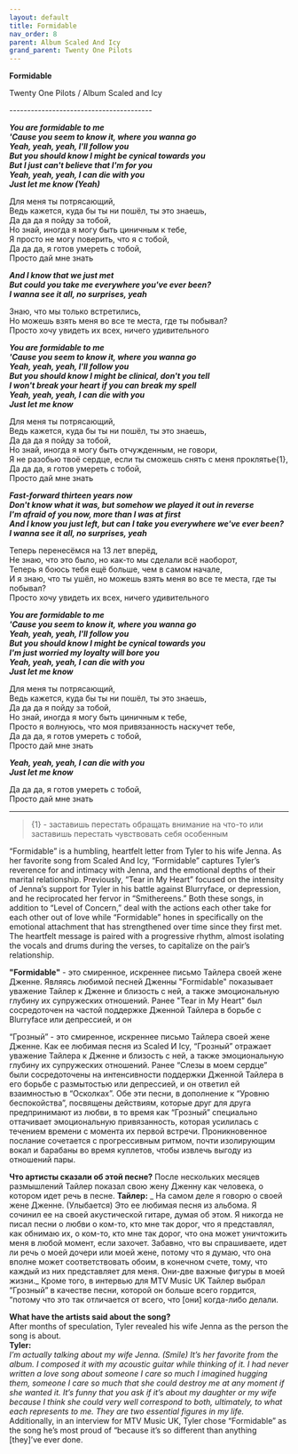 ```yaml
---  
layout: default  
title: Formidable  
nav_order: 8  
parent: Album Scaled And Icy  
grand_parent: Twenty One Pilots  
---  
```


**Formidable**
<p>
Twenty One Pilots / Album Scaled and Icy
</p>  
----------------------------------------

**_You are formidable to me  
'Cause you seem to know it, where you wanna go  
Yeah, yeah, yeah, I'll follow you  
But you should know I might be cynical towards you  
But I just can't believe that I'm for you  
Yeah, yeah, yeah, I can die with you  
Just let me know (Yeah)_**  

Для меня ты потрясающий,  
Ведь кажется, куда бы ты ни пошёл, ты это знаешь,  
Да да да я пойду за тобой,  
Но знай, иногда я могу быть циничным к тебе,  
Я просто не могу поверить, что я с тобой,  
Да да да, я готов умереть с тобой,  
Просто дай мне знать  

**_And I know that we just met  
But could you take me everywhere you've ever been?  
I wanna see it all, no surprises, yeah_**  

Знаю, что мы только встретились,  
Но можешь взять меня во все те места, где ты побывал?  
Просто хочу увидеть их всех, ничего удивительного  

**_You are formidable to me  
'Cause you seem to know it, where you wanna go  
Yeah, yeah, yeah, I'll follow you  
But you should know I might bе clinical, don't you tell  
I won't break your heart if you can brеak my spell  
Yeah, yeah, yeah, I can die with you  
Just let me know_**  

Для меня ты потрясающий,  
Ведь кажется, куда бы ты ни пошёл, ты это знаешь,  
Да да да я пойду за тобой,  
Но знай, иногда я могу быть отчужденным, не говори,  
Я не разобью твоё сердце, если ты сможешь снять с меня проклятье{1},  
Да да да, я готов умереть с тобой,  
Просто дай мне знать  

**_Fast-forward thirteen years now  
Don't know what it was, but somehow we played it out in reverse  
I'm afraid of you now, more than I was at first  
And I know you just left, but can I take you everywhere we've ever been?  
I wanna see it all, no surprises, yeah_**  

Теперь перенесёмся на 13 лет вперёд,  
Не знаю, что это было, но как-то мы сделали всё наоборот,  
Теперь я боюсь тебя ещё больше, чем в самом начале,  
И я знаю, что ты ушёл, но можешь взять меня во все те места, где ты побывал?  
Просто хочу увидеть их всех, ничего удивительного  

**_You are formidable to me  
'Cause you seem to know it, where you wanna go  
Yeah, yeah, yeah, I'll follow you  
But you should know I might be cynical towards you  
I'm just worried my loyalty will bore you  
Yeah, yeah, yeah, I can die with you  
Just let me know_**  

Для меня ты потрясающий,  
Ведь кажется, куда бы ты ни пошёл, ты это знаешь,  
Да да да я пойду за тобой,  
Но знай, иногда я могу быть циничным к тебе,  
Просто я волнуюсь, что моя привязанность наскучет тебе,  
Да да да, я готов умереть с тобой,  
Просто дай мне знать  

**_Yeah, yeah, yeah, I can die with you  
Just let me know_**  

Да да да, я готов умереть с тобой,  
Просто дай мне знать  

- - -

> {1} - заставишь перестать обращать внимание на что-то или заставишь перестать чувствовать себя особенным

“Formidable” is a humbling, heartfelt letter from Tyler to his wife Jenna. As her favorite song from Scaled And Icy, “Formidable” captures Tyler’s reverence for and intimacy with Jenna, and the emotional depths of their marital relationship. Previously, “Tear in My Heart” focused on the intensity of Jenna’s support for Tyler in his battle against Blurryface, or depression, and he reciprocated her fervor in “Smithereens.” Both these songs, in addition to “Level of Concern,” deal with the actions each other take for each other out of love while “Formidable” hones in specifically on the emotional attachment that has strengthened over time since they first met. The heartfelt message is paired with a progressive rhythm, almost isolating the vocals and drums during the verses, to capitalize on the pair’s relationship.  

**"Formidable"** - это смиренное, искреннее письмо Тайлера своей жене Дженне. Являясь любимой песней Дженны "Formidable" показывает уважение Тайлер к Дженне и близость с ней, а также эмоциональную глубину их супружеских отношений. Ранее "Tear in My Heart" был сосредоточен на частой поддержке Дженной Тайлера в борьбе с Blurryface или депрессией, и он 


“Грозный” - это смиренное, искреннее письмо Тайлера своей жене Дженне. Как ее любимая песня из Scaled И Icy, “Грозный” отражает уважение Тайлера к Дженне и близость с ней, а также эмоциональную глубину их супружеских отношений. Ранее “Слезы в моем сердце” были сосредоточены на интенсивности поддержки Дженной Тайлера в его борьбе с размытостью или депрессией, и он ответил ей взаимностью в “Осколках”. Обе эти песни, в дополнение к “Уровню беспокойства”, посвящены действиям, которые друг для друга предпринимают из любви, в то время как “Грозный” специально оттачивает эмоциональную привязанность, которая усилилась с течением времени с момента их первой встречи. Проникновенное послание сочетается с прогрессивным ритмом, почти изолирующим вокал и барабаны во время куплетов, чтобы извлечь выгоду из отношений пары.

**Что артисты сказали об этой песне?**
После нескольких месяцев размышлений Тайлер показал свою жену Дженну как человека, о котором идет речь в песне.
**Тайлер:**
_ На самом деле я говорю о своей жене Дженне. (Улыбается) Это ее любимая песня из альбома. Я сочинил ее на своей акустической гитаре, думая об этом. Я никогда не писал песни о любви о ком-то, кто мне так дорог, что я представлял, как обнимаю их, о ком-то, кто мне так дорог, что она может уничтожить меня в любой момент, если захочет. Забавно, что вы спрашиваете, идет ли речь о моей дочери или моей жене, потому что я думаю, что она вполне может соответствовать обоим, в конечном счете, тому, что каждый из них представляет для меня. Они-две важные фигуры в моей жизни._
Кроме того, в интервью для MTV Music UK Тайлер выбрал “Грозный” в качестве песни, которой он больше всего гордится, “потому что это так отличается от всего, что [они] когда-либо делали.


**What have the artists said about the song?**  
After months of speculation, Tyler revealed his wife Jenna as the person the song is about.  
**Tyler:**  
_I’m actually talking about my wife Jenna. (Smile) It’s her favorite from the album. I composed it with my acoustic guitar while thinking of it. I had never written a love song about someone I care so much I imagined hugging them, someone I care so much that she could destroy me at any moment if she wanted it. It’s funny that you ask if it’s about my daughter or my wife because I think she could very well correspond to both, ultimately, to what each represents to me. They are two essential figures in my life._  
Additionally, in an interview for MTV Music UK, Tyler chose “Formidable” as the song he’s most proud of “because it’s so different than anything [they]’ve ever done.  
